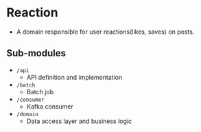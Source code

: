 # Reaction

* A domain responsible for user reactions(likes, saves) on posts.

## Sub-modules

* `/api`
  * API definition and implementation
* `/batch`
  * Batch job
* `/consumer`
  * Kafka consumer
* `/domain`
  * Data access layer and business logic
